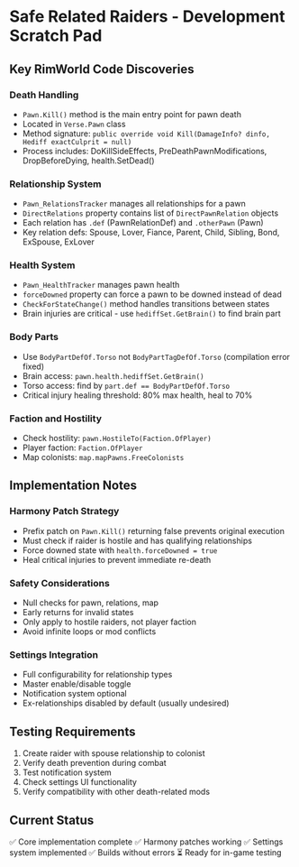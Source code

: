 # Safe Related Raiders - Development Scratch Pad

## Key RimWorld Code Discoveries

### Death Handling
- `Pawn.Kill()` method is the main entry point for pawn death
- Located in `Verse.Pawn` class
- Method signature: `public override void Kill(DamageInfo? dinfo, Hediff exactCulprit = null)`
- Process includes: DoKillSideEffects, PreDeathPawnModifications, DropBeforeDying, health.SetDead()

### Relationship System
- `Pawn_RelationsTracker` manages all relationships for a pawn
- `DirectRelations` property contains list of `DirectPawnRelation` objects
- Each relation has `.def` (PawnRelationDef) and `.otherPawn` (Pawn)
- Key relation defs: Spouse, Lover, Fiance, Parent, Child, Sibling, Bond, ExSpouse, ExLover

### Health System
- `Pawn_HealthTracker` manages pawn health
- `forceDowned` property can force a pawn to be downed instead of dead
- `CheckForStateChange()` method handles transitions between states
- Brain injuries are critical - use `hediffSet.GetBrain()` to find brain part

### Body Parts
- Use `BodyPartDefOf.Torso` not `BodyPartTagDefOf.Torso` (compilation error fixed)
- Brain access: `pawn.health.hediffSet.GetBrain()`
- Torso access: find by `part.def == BodyPartDefOf.Torso`
- Critical injury healing threshold: 80% max health, heal to 70%

### Faction and Hostility
- Check hostility: `pawn.HostileTo(Faction.OfPlayer)`
- Player faction: `Faction.OfPlayer`
- Map colonists: `map.mapPawns.FreeColonists`

## Implementation Notes

### Harmony Patch Strategy
- Prefix patch on `Pawn.Kill()` returning false prevents original execution
- Must check if raider is hostile and has qualifying relationships
- Force downed state with `health.forceDowned = true`
- Heal critical injuries to prevent immediate re-death

### Safety Considerations
- Null checks for pawn, relations, map
- Early returns for invalid states
- Only apply to hostile raiders, not player faction
- Avoid infinite loops or mod conflicts

### Settings Integration
- Full configurability for relationship types
- Master enable/disable toggle
- Notification system optional
- Ex-relationships disabled by default (usually undesired)

## Testing Requirements
1. Create raider with spouse relationship to colonist
2. Verify death prevention during combat
3. Test notification system
4. Check settings UI functionality
5. Verify compatibility with other death-related mods

## Current Status
✅ Core implementation complete
✅ Harmony patches working
✅ Settings system implemented
✅ Builds without errors
⏳ Ready for in-game testing

